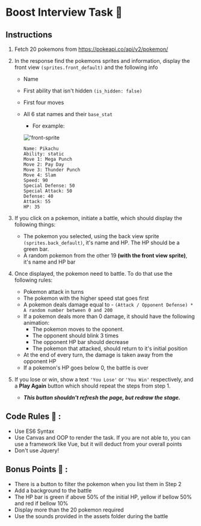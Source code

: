 # Boost Interview Task :rocket: 

## Instructions

1. Fetch 20 pokemons from https://pokeapi.co/api/v2/pokemon/

2) In the response find the pokemons sprites and information, display the front view `(sprites.front_default)` and the following info
    - Name
    - First ability that isn't hidden `(is_hidden: false)`
    - First four moves
    - All 6 stat names and their `base_stat`
        - For example:
        
        !['front-sprite](https://raw.githubusercontent.com/PokeAPI/sprites/master/sprites/pokemon/25.png)  
        ```
        Name: Pikachu 
        Ability: static
        Move 1: Mega Punch
        Move 2: Pay Day
        Move 3: Thunder Punch
        Move 4: Slam
        Speed: 90
        Special Defense: 50
        Special Attack: 50
        Defense: 40
        Attack: 55
        HP: 35
        ``` 
 
3. If you click on a pokemon, initiate a battle, which should display the following things:
    - The pokemon you selected, using the back view sprite `(sprites.back_default)`, it's name and HP. The HP should be a green bar.
    - A random pokemon from the other 19 **(with the front view sprite)**, it's name and HP bar
 
4. Once displayed, the pokemon need to battle. To do that use the following rules:
    - Pokemon attack in turns
    - The pokemon with the higher speed stat goes first
    - A pokemon deals damage equal to - `(Attack / Opponent Defense) * A random number between 0 and 200`
    - If a pokemon deals more than 0 damage, it should have the following animation:
        - The pokemon moves to the oponent.
        - The opponent should blink 3 times
        - The opponent HP bar should decrease
        - The pokemon that attacked, should return to it's initial position
    - At the end of every turn, the damage is taken away from the opponent HP
    - If a pokemon's HP goes below 0, the battle is over

5. If you lose or win, show a text `'You Lose'` or `'You Win'` respectively, and a **Play Again** button which should repeat the steps from step 1. 
    - ***This button shouldn't refresh the page, but redraw the stage.***

## Code Rules :straight_ruler: : 
- Use ES6 Syntax
- Use Canvas and OOP to render the task. If you are not able to, you can use a framework like Vue, but it will deduct from your overall points
- Don't use Jquery!

## Bonus Points :rocket: :
- There is a button to filter the pokemon when you list them in Step 2
- Add a background to the battle
- The HP bar is green if above 50% of the initial HP, yellow if bellow 50% and red if bellow 10%
- Display more than the 20 pokemon required
- Use the sounds provided in the assets folder during the battle
